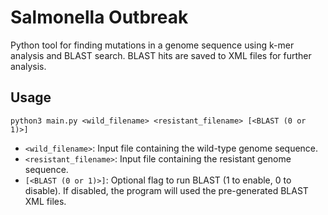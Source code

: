 # Salmonella Outbreak

Python tool for finding mutations in a genome sequence using k-mer analysis and BLAST search.
BLAST hits are saved to XML files for further analysis.

## Usage
```python3 main.py <wild_filename> <resistant_filename> [<BLAST (0 or 1)>]```
- `<wild_filename>`: Input file containing the wild-type genome sequence.
- `<resistant_filename>`: Input file containing the resistant genome sequence.
- `[<BLAST (0 or 1)>]`: Optional flag to run BLAST (1 to enable, 0 to disable). If disabled, the program will used the pre-generated BLAST XML files.